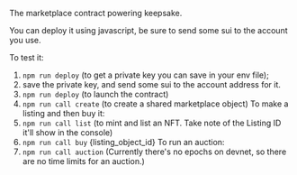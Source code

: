 The marketplace contract powering keepsake.

You can deploy it using javascript, be sure to send some sui to the account you use.

To test it:
1) `npm run deploy` (to get a private key you can save in your env file);
2) save the private key, and send some sui to the account address for it.
3) `npm run deploy` (to launch the contract)
4) `npm run call create` (to create a shared marketplace object)
To make a listing and then buy it:
5) `npm run call list` (to mint and list an NFT. Take note of the Listing ID it'll show in the console)
6) `npm run call buy` {listing_object_id}
To run an auction:
7) `npm run call auction` (Currently there's no epochs on devnet, so there are no time limits for an auction.)